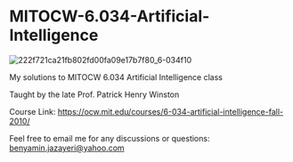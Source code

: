 # MITOCW-6.034-Artificial-Intelligence

![222f721ca21fb802fd00fa09e17b7f80_6-034f10](https://github.com/user-attachments/assets/5b996680-0997-4018-a583-9eae3e560488)

My solutions to MITOCW 6.034 Artificial Intelligence class

Taught by the late Prof. Patrick Henry Winston

Course Link: https://ocw.mit.edu/courses/6-034-artificial-intelligence-fall-2010/

Feel free to email me for any discussions or questions: benyamin.jazayeri@yahoo.com
